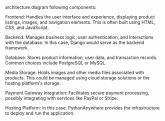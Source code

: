 architecture diagram following components:

Frontend: Handles the user interface and experience, displaying product listings, images, and navigation elements. This is often built using HTML, CSS, and JavaScript.

Backend: Manages business logic, user authentication, and interactions with the database. In this case, Django would serve as the backend framework.

Database: Stores product information, user data, and transaction records. Common choices include PostgreSQL or MySQL.

Media Storage: Holds images and other media files associated with products. This could be managed using cloud storage solutions or the hosting platform's storage.

Payment Gateway Integration: Facilitates secure payment processing, possibly integrating with services like PayPal or Stripe.

Hosting Platform: In this case, PythonAnywhere provides the infrastructure to deploy and run the application.
